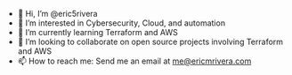 - 👋 Hi, I’m @eric5rivera
- 👀 I’m interested in Cybersecurity, Cloud, and automation
- 🌱 I’m currently learning Terraform and AWS
- 💞️ I’m looking to collaborate on open source projects involving Terraform and AWS
- 📫 How to reach me: Send me an email at me@ericmrivera.com

<!---
eric5rivera/eric5rivera is a ✨ special ✨ repository because its `README.md` (this file) appears on your GitHub profile.
You can click the Preview link to take a look at your changes.
--->
